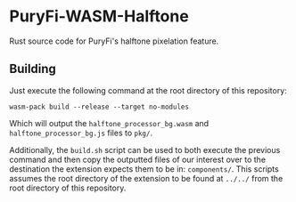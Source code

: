 # PuryFi-WASM-Halftone
Rust source code for PuryFi's halftone pixelation feature.

## Building
Just execute the following command at the root directory of this repository:
```
wasm-pack build --release --target no-modules
```
Which will output the `halftone_processor_bg.wasm` and `halftone_processor_bg.js` files to `pkg/`.

Additionally, the `build.sh` script can be used to both execute the previous command and then copy the outputted files of our interest over to the destination the extension expects them to be in: `components/`. This scripts assumes the root directory of the extension to be found at `../../` from the root directory of this repository.